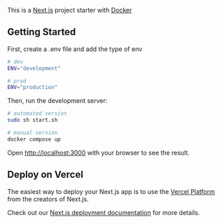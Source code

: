 This is a [Next.js](https://nextjs.org) project starter with [Docker](https://www.docker.com/)

## Getting Started

First, create a .env file and add the type of env
```bash
# dev
ENV="development"

# prod
ENV="production"
```

Then, run the development server:

```bash
# automated version
sudo sh start.sh

# manual version
docker compose up
```

Open [http://localhost:3000](http://localhost:3000) with your browser to see the result.


## Deploy on Vercel

The easiest way to deploy your Next.js app is to use the [Vercel Platform](https://vercel.com/new?utm_medium=default-template&filter=next.js&utm_source=create-next-app&utm_campaign=create-next-app-readme) from the creators of Next.js.

Check out our [Next.js deployment documentation](https://nextjs.org/docs/app/building-your-application/deploying) for more details.

